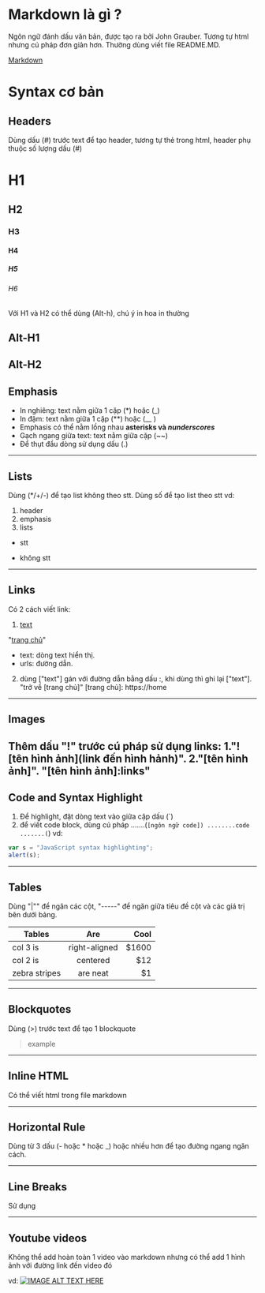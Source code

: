 # Markdown là gì ?

Ngôn ngữ đánh dấu văn bản, được tạo ra bởi John Grauber. Tương tự html nhưng cú pháp đơn giản hơn. Thường dùng viết file README.MD.

[Markdown](https://github.com/adam-p/markdown-here/wiki/Markdown-Cheatsheet#h4)

# Syntax cơ bản

## Headers

Dùng dấu (#) trước text để tạo header, tương tự thẻ <h> trong html, header phụ thuộc số lượng dấu (#)

# H1
## H2
### H3
#### H4
##### H5
###### H6

Với H1 và H2 có thể dùng (Alt-h), chú ý in hoa in thường 

Alt-H1
----------

Alt-H2
------------

## Emphasis
- In nghiêng: text nằm giữa 1 cặp (*) hoặc (_) 
- In đậm: text nằm giữa 1 cặp (**) hoặc (__ )
- Emphasis có thể nằm lồng nhau **asterisks và _nunderscores_**
- Gạch ngang giữa text: text nằm giữa cặp (~~)
- Để thụt đầu dòng sử dụng dấu (.) 
----------------
## Lists
Dùng (*/+/-) để tạo list không theo stt.
Dùng số để tạo list theo stt
vd:
1. header
2. emphasis
3. lists
+ stt
- không stt
---------------------
## Links
Có 2 cách viết link:
1. [text](urls)

"[trang chủ](http://home)"
- text: dòng text hiển thị.
- urls: đường dẫn.

2. dùng ["text"] gán với đường dẫn bằng dấu :, khi dùng thì ghi lại ["text"].
"trở về [trang chủ]"
[trang chủ]: https://home
--------------------
## Images
Thêm dấu "!" trước cú pháp sử dụng links:
1."![tên hình ảnh](link đến hình hảnh)".
2."[tên hình ảnh]".
"[tên hình ảnh]:links"
-----------------------
## Code and Syntax Highlight
1. Để highlight, đặt dòng text vào giữa cặp dấu (`)
2. để viết code block, dùng cú pháp
.......(```[ngôn ngữ code])
........code 
.......(```)
vd: 
```javascript
var s = "JavaScript syntax highlighting";
alert(s);
```
----------------------
## Tables
Dùng "|"" để ngăn các cột, "-----" để ngăn giữa tiêu đề cột và các giá trị bên dưới bảng. 

| Tables        | Are           | Cool  |
| ------------- |:-------------:| -----:|
| col 3 is      | right-aligned | $1600 |
| col 2 is      | centered      |   $12 |
| zebra stripes | are neat      |    $1 |
--------------
## Blockquotes
Dùng (>) trước text để tạo 1 blockquote 
> example
---------------
## Inline HTML
Có thể viết html trong file markdown

-----------------
## Horizontal Rule
Dùng từ 3 dấu (- hoặc * hoặc _)  hoặc nhiều hơn để tạo đường ngang ngăn cách. 

---------------
## Line Breaks
Sử dụng <enter>

------------------
## Youtube videos
Không thể add hoàn toàn 1 video vào markdown nhưng có thể add 1 hình ảnh với đường link đến video đó

vd: 
[![IMAGE ALT TEXT HERE](http://img.youtube.com/vi/YOUTUBE_VIDEO_ID_HERE/0.jpg)](http://www.youtube.com/watch?v=YOUTUBE_VIDEO_ID_HERE)

